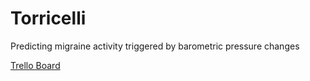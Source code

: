 # Torricelli

Predicting migraine activity triggered by barometric pressure changes

[Trello Board](https://trello.com/b/0NRMTCW6)
